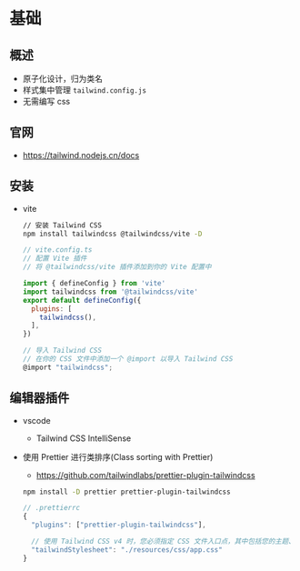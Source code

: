 # 基础

## 概述

+ 原子化设计，归为类名
+ 样式集中管理 `tailwind.config.js`
+ 无需编写 css

## 官网

+ https://tailwind.nodejs.cn/docs

## 安装

+ vite

  ```bash
  // 安装 Tailwind CSS
  npm install tailwindcss @tailwindcss/vite -D
  ```

  ```js
  // vite.config.ts
  // 配置 Vite 插件
  // 将 @tailwindcss/vite 插件添加到你的 Vite 配置中

  import { defineConfig } from 'vite'
  import tailwindcss from '@tailwindcss/vite'
  export default defineConfig({
    plugins: [
      tailwindcss(),
    ],
  })
  ```

  ```js
  // 导入 Tailwind CSS
  // 在你的 CSS 文件中添加一个 @import 以导入 Tailwind CSS
  @import "tailwindcss";
  ```

## 编辑器插件

+ vscode

  + Tailwind CSS IntelliSense

+ 使用 Prettier 进行类排序(Class sorting with Prettier)

  + https://github.com/tailwindlabs/prettier-plugin-tailwindcss

  ```bash
  npm install -D prettier prettier-plugin-tailwindcss
  ```

  ```js
  // .prettierrc
  {
    "plugins": ["prettier-plugin-tailwindcss"],

    // 使用 Tailwind CSS v4 时，您必须指定 CSS 文件入口点，其中包括您的主题、自定义实用程序和其他 Tailwind 配置选项
    "tailwindStylesheet": "./resources/css/app.css"
  }
  ```
